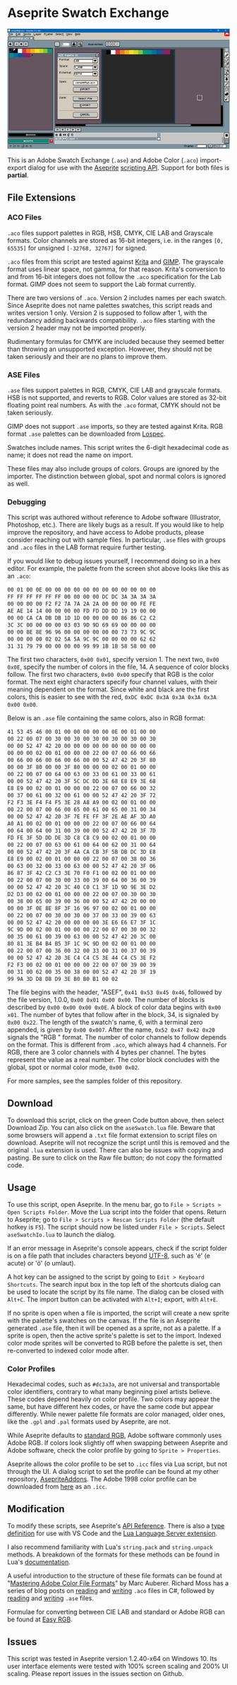 # Aseprite Swatch Exchange

![Screen Cap](screenCap.png)

This is an Adobe Swatch Exchange (`.ase`) and Adobe Color (`.aco`) import-export dialog for use with the [Aseprite](https://www.aseprite.org/) [scripting API](https://www.aseprite.org/docs/scripting/). Support for both files is **partial**.

## File Extensions

### ACO Files

`.aco` files support palettes in RGB, HSB, CMYK, CIE LAB and Grayscale formats. Color channels are stored as 16-bit integers, i.e. in the ranges `[0, 65535]` for unsigned `[-32768, 32767]` for signed.

`.aco` files from this script are tested against [Krita](https://krita.org/en/) and [GIMP](https://www.gimp.org/). The grayscale format uses linear space, not gamma, for that reason. Krita's conversion to and from 16-bit integers does not follow the `.aco` specification for the Lab format. GIMP does not seem to support the Lab format currently.

There are two versions of `.aco`. Version 2 includes names per each swatch. Since Aseprite does not name palettes swatches, this script reads and writes version 1 only. Version 2 is supposed to follow after 1, with the redundancy adding backwards compatibility. `.aco` files starting with the version 2 header may not be imported properly.

Rudimentary formulas for CMYK are included because they seemed better than throwing an unsupported exception. However, they should not be taken seriously and their are no plans to improve them.

### ASE Files

`.ase` files support palettes in RGB, CMYK, CIE LAB and grayscale formats. HSB is not supported, and reverts to RGB. Color values are stored as 32-bit floating point real numbers. As with the `.aco` format, CMYK should not be taken seriously.

GIMP does not support `.ase` imports, so they are tested against Krita. RGB format `.ase` palettes can be downloaded from [Lospec](https://lospec.com/palette-list).

Swatches include names. This script writes the 6-digit hexadecimal code as name; it does not read the name on import.

These files may also include groups of colors. Groups are ignored by the importer. The distinction between global, spot and normal colors is ignored as well.

### Debugging

This script was authored without reference to Adobe software (Illustrator, Photoshop, etc.). There are likely bugs as a result. If you would like to help improve the repository, and have access to Adobe products, please consider reaching out with sample files. In particular, `.ase` files with groups and `.aco` files in the LAB format require further testing.

If you would like to debug issues yourself, I recommend doing so in a hex editor. For example, the palette from the screen shot above looks like this as an `.aco`:

```
00 01 00 0E 00 00 00 00 00 00 00 00 00 00 00 00
FF FF FF FF FF FF 00 00 00 00 DC DC 3A 3A 3A 3A
00 00 00 00 F2 F2 7A 7A 2A 2A 00 00 00 00 FE FE
AE AE 14 14 00 00 00 00 FD FD DD DD 19 19 00 00
00 00 CA CA DB DB 1D 1D 00 00 00 00 86 86 C2 C2
3C 3C 00 00 00 00 03 03 9D 9D 69 69 00 00 00 00
00 00 8E 8E 96 96 00 00 00 00 00 00 73 73 9C 9C
00 00 00 00 02 02 5A 5A 9C 9C 00 00 00 00 62 62
31 31 79 79 00 00 00 00 99 99 1B 1B 58 58 00 00
```

The first two characters, `0x00 0x01`, specify version 1. The next two, `0x00 0x0E`, specify the number of colors in the file, 14. A sequence of color blocks follow. The first two characters, `0x00 0x00` specify that RGB is the color format. The next eight characters specify four channel values, with their meaning dependent on the format. Since white and black are the first colors, this is easier to see with the red, `0xDC 0xDC 0x3A 0x3A 0x3A 0x3A 0x00 0x00`.

Below is an `.ase` file containing the same colors, also in RGB format:

```
41 53 45 46 00 01 00 00 00 00 00 0E 00 01 00 00
00 22 00 07 00 30 00 30 00 30 00 30 00 30 00 30
00 00 52 47 42 20 00 00 00 00 00 00 00 00 00 00
00 00 00 02 00 01 00 00 00 22 00 07 00 66 00 66
00 66 00 66 00 66 00 66 00 00 52 47 42 20 3F 80
00 00 3F 80 00 00 3F 80 00 00 00 02 00 01 00 00
00 22 00 07 00 64 00 63 00 33 00 61 00 33 00 61
00 00 52 47 42 20 3F 5C DC DD 3E 68 E8 E9 3E 68
E8 E9 00 02 00 01 00 00 00 22 00 07 00 66 00 32
00 37 00 61 00 32 00 61 00 00 52 47 42 20 3F 72
F2 F3 3E F4 F4 F5 3E 28 A8 A9 00 02 00 01 00 00
00 22 00 07 00 66 00 65 00 61 00 65 00 31 00 34
00 00 52 47 42 20 3F 7E FE FF 3F 2E AE AF 3D A0
A0 A1 00 02 00 01 00 00 00 22 00 07 00 66 00 64
00 64 00 64 00 31 00 39 00 00 52 47 42 20 3F 7D
FD FE 3F 5D DD DE 3D C8 C8 C9 00 02 00 01 00 00
00 22 00 07 00 63 00 61 00 64 00 62 00 31 00 64
00 00 52 47 42 20 3F 4A CA CB 3F 5B DB DC 3D E8
E8 E9 00 02 00 01 00 00 00 22 00 07 00 38 00 36
00 63 00 32 00 33 00 63 00 00 52 47 42 20 3F 06
86 87 3F 42 C2 C3 3E 70 F0 F1 00 02 00 01 00 00
00 22 00 07 00 30 00 33 00 39 00 64 00 36 00 39
00 00 52 47 42 20 3C 40 C0 C1 3F 1D 9D 9E 3E D2
D2 D3 00 02 00 01 00 00 00 22 00 07 00 30 00 30
00 38 00 65 00 39 00 36 00 00 52 47 42 20 00 00
00 00 3F 0E 8E 8F 3F 16 96 97 00 02 00 01 00 00
00 22 00 07 00 30 00 30 00 37 00 33 00 39 00 63
00 00 52 47 42 20 00 00 00 00 3E E6 E6 E7 3F 1C
9C 9D 00 02 00 01 00 00 00 22 00 07 00 30 00 32
00 35 00 61 00 39 00 63 00 00 52 47 42 20 3C 00
80 81 3E B4 B4 B5 3F 1C 9C 9D 00 02 00 01 00 00
00 22 00 07 00 36 00 32 00 33 00 31 00 37 00 39
00 00 52 47 42 20 3E C4 C4 C5 3E 44 C4 C5 3E F2
F2 F3 00 02 00 01 00 00 00 22 00 07 00 39 00 39
00 31 00 62 00 35 00 38 00 00 52 47 42 20 3F 19
99 9A 3D D8 D8 D9 3E B0 B0 B1 00 02
```

The file begins with the header, "ASEF", `0x41 0x53 0x45 0x46`, followed by the file version, 1.0.0, `0x00 0x01 0x00 0x00`. The number of blocks is described by `0x00 0x00 0x00 0x0E`. A block of color data begins with `0x00 x01`. The number of bytes that follow after in the block, 34, is signaled by `0x00 0x22`. The length of the swatch's name, 6, with a terminal zero appended, is given by `0x00 0x007`. After the name, `0x52 0x47 0x42 0x20` signals the "RGB " format. The number of color channels to follow depends on the format. This is different from `.aco`, which always had 4 channels. For RGB, there are 3 color channels with 4 bytes per channel. The bytes represent the value as a real number. The color block concludes with the global, spot or normal color mode, `0x00 0x02`.

For more samples, see the samples folder of this repository.

## Download

To download this script, click on the green Code button above, then select Download Zip. You can also click on the `aseSwatch.lua` file. Beware that some browsers will append a `.txt` file format extension to script files on download. Aseprite will not recognize the script until this is removed and the original `.lua` extension is used. There can also be issues with copying and pasting. Be sure to click on the Raw file button; do not copy the formatted code.

## Usage

To use this script, open Aseprite. In the menu bar, go to `File > Scripts > Open Scripts Folder`. Move the Lua script into the folder that opens. Return to Aseprite; go to `File > Scripts > Rescan Scripts Folder` (the default hotkey is `F5`). The script should now be listed under `File > Scripts`. Select `aseSwatchIo.lua` to launch the dialog.

If an error message in Aseprite's console appears, check if the script folder is on a file path that includes characters beyond [UTF-8](https://en.wikipedia.org/wiki/UTF-8), such as 'é' (e acute) or 'ö' (o umlaut).

A hot key can be assigned to the script by going to `Edit > Keyboard Shortcuts`. The search input box in the top left of the shortcuts dialog can be used to locate the script by its file name. The dialog can be closed with `Alt+C`. The import button can be activated with `Alt+I`; export, with `Alt+E`.

If no sprite is open when a file is imported, the script will create a new sprite with the palette's swatches on the canvas. If the file is an Aseprite generated `.ase` file, then it will be opened as a sprite, not as a palette. If a sprite is open, then the active sprite's palette is set to the import. Indexed color mode sprites will be converted to RGB before the palette is set, then re-converted to indexed color mode after.

### Color Profiles

Hexadecimal codes, such as `#dc3a3a`, are not universal and transportable color identifiers, contrary to what many beginning pixel artists believe. These codes depend heavily on color profile. Two colors may appear the same, but have different hex codes, or have the same code but appear differently. While newer palette file formats are color managed, older ones, like the `.gpl` and `.pal` formats used by Aseprite, are not.

While Aseprite defaults to [standard RGB](https://en.wikipedia.org/wiki/SRGB), Adobe software commonly uses Adobe RGB. If colors look slightly off when swapping between Aseprite and Adobe software, check the color profile by going to `Sprite > Properties`.

Aseprite allows the color profile to be set to `.icc` files via Lua script, but not through the UI. A dialog script to set the profile can be found at my other repository, [AsepriteAddons](https://github.com/behreajj/AsepriteAddons/blob/main/dialogs/color/setColorProfile.lua). The Adobe 1998 color profile can be downloaded from [here](https://www.adobe.com/digitalimag/adobergb.html) as an `.icc`.

## Modification

To modify these scripts, see Aseprite's [API Reference](https://github.com/aseprite/api). There is also a [type definition](https://github.com/behreajj/aseprite-type-definition) for use with VS Code and the [Lua Language Server extension](https://github.com/LuaLS/lua-language-server).

I also recommend familiarity with Lua's `string.pack` and `string.unpack` methods. A breakdown of the formats for these methods can be found in Lua's [documentation](https://www.lua.org/manual/5.4/manual.html#6.4.2).

A useful introduction to the structure of these file formats can be found at "[Mastering Adobe Color File Formats](https://medium.com/swlh/mastering-adobe-color-file-formats-d29e43fde8eb)" by Marc Auberer. Richard Moss has a series of blog posts on [reading](https://devblog.cyotek.com/post/reading-photoshop-color-swatch-aco-files-using-csharp) and [writing](https://devblog.cyotek.com/post/writing-photoshop-color-swatch-aco-files-using-csharp) `.aco` files in C#, followed by [reading](https://devblog.cyotek.com/post/reading-adobe-swatch-exchange-ase-files-using-csharp) and [writing](https://devblog.cyotek.com/post/writing-adobe-swatch-exchange-ase-files-using-csharp) `.ase` files.

Formulae for converting between CIE LAB and standard or Adobe RGB can be found at [Easy RGB](https://www.easyrgb.com/en/math.php).

## Issues

This script was tested in Aseprite version 1.2.40-x64 on Windows 10. Its user interface elements were tested with 100% screen scaling and 200% UI scaling. Please report issues in the issues section on Github.